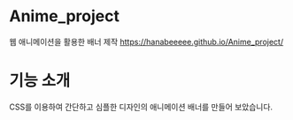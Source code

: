 # Anime_project
웹 애니메이션을 활용한 배너 제작
https://hanabeeeee.github.io/Anime_project/


# 기능 소개
CSS를 이용하여 간단하고 심플한 디자인의 애니메이션 배너를 만들어 보았습니다.

